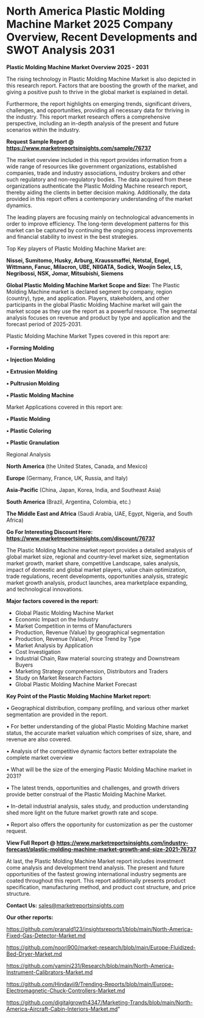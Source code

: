 # North America Plastic Molding Machine Market 2025 Company Overview, Recent Developments and SWOT Analysis 2031

<Strong> Plastic Molding Machine Market Overview 2025 - 2031</strong>

The rising technology in Plastic Molding Machine Market is also depicted in this research report. Factors that are boosting the growth of the market, and giving a positive push to thrive in the global market is explained in detail.

Furthermore, the report highlights on emerging trends, significant drivers, challenges, and opportunities, providing all necessary data for thriving in the industry. This report market research offers a comprehensive perspective, including an in-depth analysis of the present and future scenarios within the industry.

<strong>Request Sample Report @ <a href=https://www.marketreportsinsights.com/sample/76737>https://www.marketreportsinsights.com/sample/76737</a></strong>

The market overview included in this report provides information from a wide range of resources like government organizations, established companies, trade and industry associations, industry brokers and other such regulatory and non-regulatory bodies. The data acquired from these organizations authenticate the Plastic Molding Machine research report, thereby aiding the clients in better decision making. Additionally, the data provided in this report offers a contemporary understanding of the market dynamics.

The leading players are focusing mainly on technological advancements in order to improve efficiency. The long-term development patterns for this market can be captured by continuing the ongoing process improvements and financial stability to invest in the best strategies.

Top Key players of Plastic Molding Machine Market are:

<strong>Nissei, Sumitomo, Husky, Arburg, Kraussmaffei, Netstal, Engel, Wittmann, Fanuc, Milacron, UBE, NIIGATA, Sodick, Woojin Selex, LS, Negribossi, NSK, Jomar, Mitsubishi, Siemens</strong>

<strong><b>Global Plastic Molding Machine Market Scope and Size:</b></strong>
The Plastic Molding Machine market is declared segment by company, region (country), type, and application. Players, stakeholders, and other participants in the global Plastic Molding Machine market will gain the market scope as they use the report as a powerful resource. The segmental analysis focuses on revenue and product by type and application and the forecast period of 2025-2031.

Plastic Molding Machine Market Types covered in this report are:

<strong>• Forming Molding

• Injection Molding

• Extrusion Molding

• Pultrusion Molding

• Plastic Molding Machine</strong>

Market Applications covered in this report are:

<strong>• Plastic Molding

• Plastic Coloring

• Plastic Granulation</strong> 

Regional Analysis

<strong>North America</strong> (the United States, Canada, and Mexico)

<strong>Europe</strong> (Germany, France, UK, Russia, and Italy)

<strong>Asia-Pacific</strong> (China, Japan, Korea, India, and Southeast Asia)

<strong>South America</strong> (Brazil, Argentina, Colombia, etc.)

<strong>The Middle East and Africa</strong> (Saudi Arabia, UAE, Egypt, Nigeria, and South Africa)

<strong>Go For Interesting Discount Here: <a href=https://www.marketreportsinsights.com/discount/76737>https://www.marketreportsinsights.com/discount/76737</a></strong>

The Plastic Molding Machine market report provides a detailed analysis of global market size, regional and country-level market size, segmentation market growth, market share, competitive Landscape, sales analysis, impact of domestic and global market players, value chain optimization, trade regulations, recent developments, opportunities analysis, strategic market growth analysis, product launches, area marketplace expanding, and technological innovations.

<strong><b>Major factors covered in the report:</b></strong>
<ul>
  <li>Global Plastic Molding Machine Market </li>
  <li>Economic Impact on the Industry</li>
  <li>Market Competition in terms of Manufacturers</li>
  <li>Production, Revenue (Value) by geographical segmentation</li>
  <li>Production, Revenue (Value), Price Trend by Type</li>
  <li>Market Analysis by Application</li>
  <li>Cost Investigation</li>
  <li>Industrial Chain, Raw material sourcing strategy and Downstream Buyers</li>
  <li>Marketing Strategy comprehension, Distributors and Traders</li>
  <li>Study on Market Research Factors</li>
  <li>Global Plastic Molding Machine Market Forecast</li>
</ul>

<strong><b>Key Point of the Plastic Molding Machine Market report:</b></strong>

• Geographical distribution, company profiling, and various other market segmentation are provided in the report.

• For better understanding of the global Plastic Molding Machine market status, the accurate market valuation which comprises of size, share, and revenue are also covered.

• Analysis of the competitive dynamic factors better extrapolate the complete market overview

• What will be the size of the emerging Plastic Molding Machine market in 2031?

• The latest trends, opportunities and challenges, and growth drivers provide better construal of the Plastic Molding Machine Market.

• In-detail industrial analysis, sales study, and production understanding shed more light on the future market growth rate and scope.

• Report also offers the opportunity for customization as per the customer request.

<strong><b>View Full Report @ <a href=https://www.marketreportsinsights.com/industry-forecast/plastic-molding-machine-market-growth-and-size-2021-76737>https://www.marketreportsinsights.com/industry-forecast/plastic-molding-machine-market-growth-and-size-2021-76737</a></b></strong>


At last, the Plastic Molding Machine Market report includes investment come analysis and development trend analysis. The present and future opportunities of the fastest growing international industry segments are coated throughout this report. This report additionally presents product specification, manufacturing method, and product cost structure, and price structure.

<strong>Contact Us:</strong>
sales@marketreportsinsights.com

<strong>Our other reports:</strong>

<a href=https://github.com/pranald123/insightsreports1/blob/main/North-America-Fixed-Gas-Detector-Market.md>https://github.com/pranald123/insightsreports1/blob/main/North-America-Fixed-Gas-Detector-Market.md</a>

<a href=https://github.com/noori900/market-research/blob/main/Europe-Fluidized-Bed-Dryer-Market.md>https://github.com/noori900/market-research/blob/main/Europe-Fluidized-Bed-Dryer-Market.md</a>

<a href=https://github.com/yamini231/Research/blob/main/North-America-Instrument-Calibrators-Market.md>https://github.com/yamini231/Research/blob/main/North-America-Instrument-Calibrators-Market.md</a>

<a href=https://github.com/Hindavii9/Trending-Reports/blob/main/Europe-Electromagnetic-Chuck-Controllers-Market.md>https://github.com/Hindavii9/Trending-Reports/blob/main/Europe-Electromagnetic-Chuck-Controllers-Market.md</a>

<a href=https://github.com/digitalgrowth4347/Marketing-Trands/blob/main/North-America-Aircraft-Cabin-Interiors-Market.md>https://github.com/digitalgrowth4347/Marketing-Trands/blob/main/North-America-Aircraft-Cabin-Interiors-Market.md</a>"
